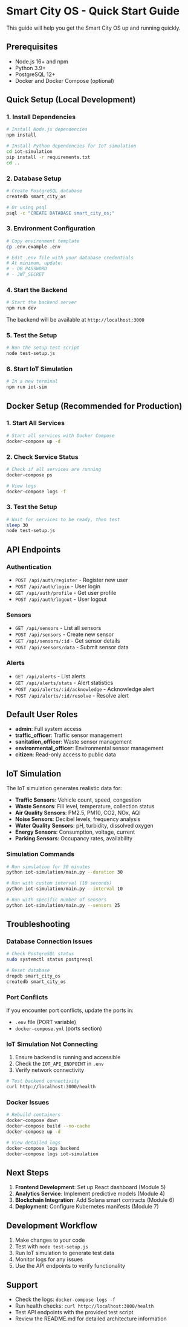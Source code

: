 # Smart City OS - Quick Start Guide

This guide will help you get the Smart City OS up and running quickly.

## Prerequisites

- Node.js 16+ and npm
- Python 3.9+
- PostgreSQL 12+
- Docker and Docker Compose (optional)

## Quick Setup (Local Development)

### 1. Install Dependencies

```bash
# Install Node.js dependencies
npm install

# Install Python dependencies for IoT simulation
cd iot-simulation
pip install -r requirements.txt
cd ..
```

### 2. Database Setup

```bash
# Create PostgreSQL database
createdb smart_city_os

# Or using psql
psql -c "CREATE DATABASE smart_city_os;"
```

### 3. Environment Configuration

```bash
# Copy environment template
cp .env.example .env

# Edit .env file with your database credentials
# At minimum, update:
# - DB_PASSWORD
# - JWT_SECRET
```

### 4. Start the Backend

```bash
# Start the backend server
npm run dev
```

The backend will be available at `http://localhost:3000`

### 5. Test the Setup

```bash
# Run the setup test script
node test-setup.js
```

### 6. Start IoT Simulation

```bash
# In a new terminal
npm run iot-sim
```

## Docker Setup (Recommended for Production)

### 1. Start All Services

```bash
# Start all services with Docker Compose
docker-compose up -d
```

### 2. Check Service Status

```bash
# Check if all services are running
docker-compose ps

# View logs
docker-compose logs -f
```

### 3. Test the Setup

```bash
# Wait for services to be ready, then test
sleep 30
node test-setup.js
```

## API Endpoints

### Authentication
- `POST /api/auth/register` - Register new user
- `POST /api/auth/login` - User login
- `GET /api/auth/profile` - Get user profile
- `POST /api/auth/logout` - User logout

### Sensors
- `GET /api/sensors` - List all sensors
- `POST /api/sensors` - Create new sensor
- `GET /api/sensors/:id` - Get sensor details
- `POST /api/sensors/data` - Submit sensor data

### Alerts
- `GET /api/alerts` - List alerts
- `GET /api/alerts/stats` - Alert statistics
- `POST /api/alerts/:id/acknowledge` - Acknowledge alert
- `POST /api/alerts/:id/resolve` - Resolve alert

## Default User Roles

- **admin**: Full system access
- **traffic_officer**: Traffic sensor management
- **sanitation_officer**: Waste sensor management
- **environmental_officer**: Environmental sensor management
- **citizen**: Read-only access to public data

## IoT Simulation

The IoT simulation generates realistic data for:

- **Traffic Sensors**: Vehicle count, speed, congestion
- **Waste Sensors**: Fill level, temperature, collection status
- **Air Quality Sensors**: PM2.5, PM10, CO2, NOx, AQI
- **Noise Sensors**: Decibel levels, frequency analysis
- **Water Quality Sensors**: pH, turbidity, dissolved oxygen
- **Energy Sensors**: Consumption, voltage, current
- **Parking Sensors**: Occupancy rates, availability

### Simulation Commands

```bash
# Run simulation for 30 minutes
python iot-simulation/main.py --duration 30

# Run with custom interval (10 seconds)
python iot-simulation/main.py --interval 10

# Run with specific number of sensors
python iot-simulation/main.py --sensors 25
```

## Troubleshooting

### Database Connection Issues

```bash
# Check PostgreSQL status
sudo systemctl status postgresql

# Reset database
dropdb smart_city_os
createdb smart_city_os
```

### Port Conflicts

If you encounter port conflicts, update the ports in:
- `.env` file (PORT variable)
- `docker-compose.yml` (ports section)

### IoT Simulation Not Connecting

1. Ensure backend is running and accessible
2. Check the `IOT_API_ENDPOINT` in `.env`
3. Verify network connectivity

```bash
# Test backend connectivity
curl http://localhost:3000/health
```

### Docker Issues

```bash
# Rebuild containers
docker-compose down
docker-compose build --no-cache
docker-compose up -d

# View detailed logs
docker-compose logs backend
docker-compose logs iot-simulation
```

## Next Steps

1. **Frontend Development**: Set up React dashboard (Module 5)
2. **Analytics Service**: Implement predictive models (Module 4)
3. **Blockchain Integration**: Add Solana smart contracts (Module 6)
4. **Deployment**: Configure Kubernetes manifests (Module 7)

## Development Workflow

1. Make changes to your code
2. Test with `node test-setup.js`
3. Run IoT simulation to generate test data
4. Monitor logs for any issues
5. Use the API endpoints to verify functionality

## Support

- Check the logs: `docker-compose logs -f`
- Run health checks: `curl http://localhost:3000/health`
- Test API endpoints with the provided test script
- Review the README.md for detailed architecture information
